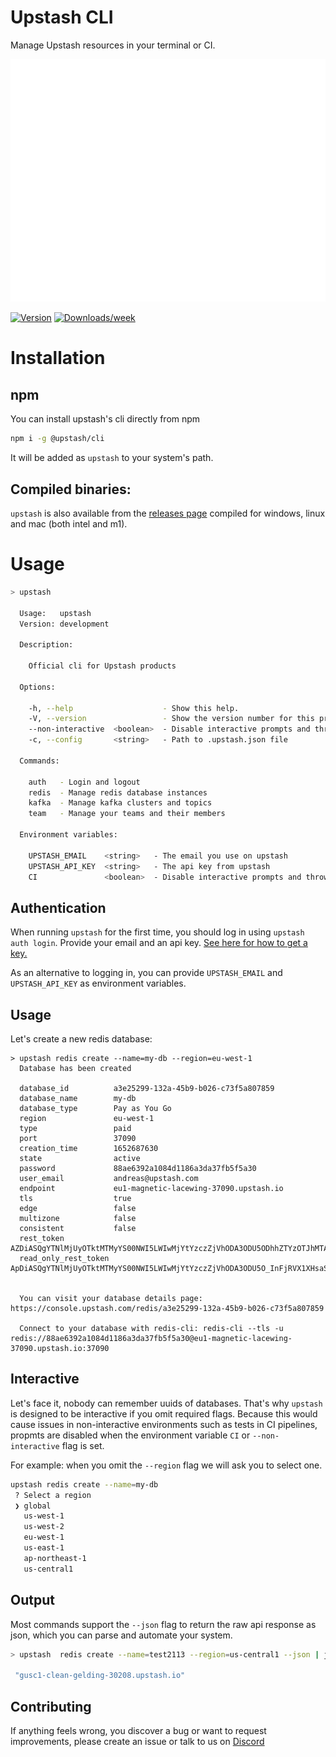# Upstash CLI

Manage Upstash resources in your terminal or CI.

![](./img/banner.svg)

[![Version](https://img.shields.io/npm/v/lstr.svg)](https://npmjs.org/package/@upstash/cli)
[![Downloads/week](https://img.shields.io/npm/dw/lstr.svg)](https://npmjs.org/package/@upstash/cli)

# Installation

## npm

You can install upstash's cli directly from npm

```bash
npm i -g @upstash/cli
```

It will be added as `upstash` to your system's path.

## Compiled binaries:

`upstash` is also available from the
[releases page](https://github.com/upstash/upstash-cli/releases/latest) compiled
for windows, linux and mac (both intel and m1).

# Usage

```bash
> upstash

  Usage:   upstash
  Version: development

  Description:

    Official cli for Upstash products

  Options:

    -h, --help                    - Show this help.
    -V, --version                 - Show the version number for this program.
    --non-interactive  <boolean>  - Disable interactive prompts and throws an error instead
    -c, --config       <string>   - Path to .upstash.json file

  Commands:

    auth   - Login and logout
    redis  - Manage redis database instances
    kafka  - Manage kafka clusters and topics
    team   - Manage your teams and their members

  Environment variables:

    UPSTASH_EMAIL    <string>   - The email you use on upstash
    UPSTASH_API_KEY  <string>   - The api key from upstash
    CI               <boolean>  - Disable interactive prompts and throws an error instead
```

## Authentication

When running `upstash` for the first time, you should log in using
`upstash auth login`. Provide your email and an api key.
[See here for how to get a key.](https://docs.upstash.com/redis/howto/developerapi#api-development)

As an alternative to logging in, you can provide `UPSTASH_EMAIL` and
`UPSTASH_API_KEY` as environment variables.

## Usage

Let's create a new redis database:

```
> upstash redis create --name=my-db --region=eu-west-1
  Database has been created

  database_id          a3e25299-132a-45b9-b026-c73f5a807859
  database_name        my-db
  database_type        Pay as You Go
  region               eu-west-1
  type                 paid
  port                 37090
  creation_time        1652687630
  state                active
  password             88ae6392a1084d1186a3da37fb5f5a30
  user_email           andreas@upstash.com
  endpoint             eu1-magnetic-lacewing-37090.upstash.io
  tls                  true
  edge                 false
  multizone            false
  consistent           false
  rest_token           AZDiASQgYTNlMjUyOTktMTMyYS00NWI5LWIwMjYtYzczZjVhODA3ODU5ODhhZTYzOTJhMTA4NGQxMTg2YTNkYTM3ZmI1ZjVhMzA=
  read_only_rest_token ApDiASQgYTNlMjUyOTktMTMyYS00NWI5LWIwMjYtYzczZjVhODA3ODU5O_InFjRVX1XHsaSjq1wSerFCugZ8t8O1aTfbF6Jhq1I=


  You can visit your database details page: https://console.upstash.com/redis/a3e25299-132a-45b9-b026-c73f5a807859

  Connect to your database with redis-cli: redis-cli --tls -u redis://88ae6392a1084d1186a3da37fb5f5a30@eu1-magnetic-lacewing-37090.upstash.io:37090
```

## Interactive

Let's face it, nobody can remember uuids of databases. That's why `upstash` is
designed to be interactive if you omit required flags. Because this would cause
issues in non-interactive environments such as tests in CI pipelines, propmts
are disabled when the environment variable `CI` or `--non-interactive` flag is
set.

For example: when you omit the `--region` flag we will ask you to select one.

```bash
upstash redis create --name=my-db
 ? Select a region
 ❯ global
   us-west-1
   us-west-2
   eu-west-1
   us-east-1
   ap-northeast-1
   us-central1
```

## Output

Most commands support the `--json` flag to return the raw api response as json,
which you can parse and automate your system.

```bash
> upstash  redis create --name=test2113 --region=us-central1 --json | jq '.endpoint'

 "gusc1-clean-gelding-30208.upstash.io"
```

## Contributing

If anything feels wrong, you discover a bug or want to request improvements,
please create an issue or talk to us on
[Discord](https://discord.com/invite/w9SenAtbme)
